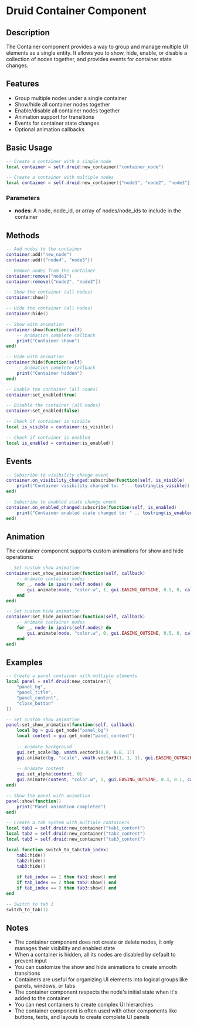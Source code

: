 # Druid Container Component

## Description

The Container component provides a way to group and manage multiple UI elements as a single entity. It allows you to show, hide, enable, or disable a collection of nodes together, and provides events for container state changes.

## Features

- Group multiple nodes under a single container
- Show/hide all container nodes together
- Enable/disable all container nodes together
- Animation support for transitions
- Events for container state changes
- Optional animation callbacks

## Basic Usage

```lua
-- Create a container with a single node
local container = self.druid:new_container("container_node")

-- Create a container with multiple nodes
local container = self.druid:new_container({"node1", "node2", "node3"})
```

### Parameters

- **nodes**: A node, node_id, or array of nodes/node_ids to include in the container

## Methods

```lua
-- Add nodes to the container
container:add("new_node")
container:add({"node4", "node5"})

-- Remove nodes from the container
container:remove("node1")
container:remove({"node2", "node3"})

-- Show the container (all nodes)
container:show()

-- Hide the container (all nodes)
container:hide()

-- Show with animation
container:show(function(self)
    -- Animation complete callback
    print("Container shown")
end)

-- Hide with animation
container:hide(function(self)
    -- Animation complete callback
    print("Container hidden")
end)

-- Enable the container (all nodes)
container:set_enabled(true)

-- Disable the container (all nodes)
container:set_enabled(false)

-- Check if container is visible
local is_visible = container:is_visible()

-- Check if container is enabled
local is_enabled = container:is_enabled()
```

## Events

```lua
-- Subscribe to visibility change event
container.on_visibility_changed:subscribe(function(self, is_visible)
    print("Container visibility changed to: " .. tostring(is_visible))
end)

-- Subscribe to enabled state change event
container.on_enabled_changed:subscribe(function(self, is_enabled)
    print("Container enabled state changed to: " .. tostring(is_enabled))
end)
```

## Animation

The container component supports custom animations for show and hide operations:

```lua
-- Set custom show animation
container:set_show_animation(function(self, callback)
    -- Animate container nodes
    for _, node in ipairs(self.nodes) do
        gui.animate(node, "color.w", 1, gui.EASING_OUTSINE, 0.5, 0, callback)
    end
end)

-- Set custom hide animation
container:set_hide_animation(function(self, callback)
    -- Animate container nodes
    for _, node in ipairs(self.nodes) do
        gui.animate(node, "color.w", 0, gui.EASING_OUTSINE, 0.5, 0, callback)
    end
end)
```

## Examples

```lua
-- Create a panel container with multiple elements
local panel = self.druid:new_container({
    "panel_bg",
    "panel_title",
    "panel_content",
    "close_button"
})

-- Set custom show animation
panel:set_show_animation(function(self, callback)
    local bg = gui.get_node("panel_bg")
    local content = gui.get_node("panel_content")
    
    -- Animate background
    gui.set_scale(bg, vmath.vector3(0.8, 0.8, 1))
    gui.animate(bg, "scale", vmath.vector3(1, 1, 1), gui.EASING_OUTBACK, 0.4)
    
    -- Animate content
    gui.set_alpha(content, 0)
    gui.animate(content, "color.w", 1, gui.EASING_OUTSINE, 0.3, 0.1, callback)
end)

-- Show the panel with animation
panel:show(function()
    print("Panel animation completed")
end)

-- Create a tab system with multiple containers
local tab1 = self.druid:new_container("tab1_content")
local tab2 = self.druid:new_container("tab2_content")
local tab3 = self.druid:new_container("tab3_content")

local function switch_to_tab(tab_index)
    tab1:hide()
    tab2:hide()
    tab3:hide()
    
    if tab_index == 1 then tab1:show() end
    if tab_index == 2 then tab2:show() end
    if tab_index == 3 then tab3:show() end
end

-- Switch to tab 1
switch_to_tab(1)
```

## Notes

- The container component does not create or delete nodes, it only manages their visibility and enabled state
- When a container is hidden, all its nodes are disabled by default to prevent input
- You can customize the show and hide animations to create smooth transitions
- Containers are useful for organizing UI elements into logical groups like panels, windows, or tabs
- The container component respects the node's initial state when it's added to the container
- You can nest containers to create complex UI hierarchies
- The container component is often used with other components like buttons, texts, and layouts to create complete UI panels
